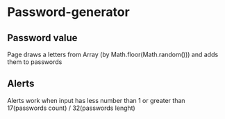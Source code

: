 # Password-generator

## Password value
Page draws a letters from Array (by Math.floor(Math.random())) and adds them to passwords  

## Alerts
Alerts work when input has less number than 1 or greater than 17(passwords count) / 32(passwords lenght)  
